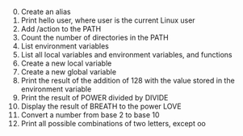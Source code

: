 0. Create an alias
1. Print hello user, where user is the current Linux user
2. Add /action to the PATH
3. Count the number of directories in the PATH
4. List environment variables
5. List all local variables and environment variables, and functions
6. Create a new local variable
7. Create a new global variable
8. Print the result of the addition of 128 with the value stored in the environment variable
9. Print the result of POWER divided by DIVIDE
10. Display the result of BREATH to the power LOVE
11. Convert a number from base 2 to base 10
12. Print all possible combinations of two letters, except oo

